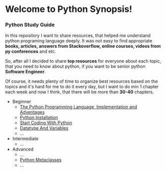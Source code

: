 Welcome to Python Synopsis!
===================

### Python Study Guide 


In this repository I want to share resources, that helped me understand python programing language deeply. 
It was not easy to find appropriate **books, articles, answers from Stackoverflow, online courses, videos from py conferences** and etc.   

So, after all I decided to share **top resources** for everyone about each topic, that you need to know about python, if you want to be senior python **Software Engineer**.   

Of course, it needs plenty of time to organize best resources based on the topics and it's hard for me to do it every day,  but I want to do min 1 chapter each week and now I think, that there will be more than **30-40** chapters.

- Beginner
    - [The Python Programming Language, Implementation and Adventages](https://ent1c3d.github.io/Python-Synopsis/site/beginner/Python_Programming_Lanuage)
    - [Python Installation](https://ent1c3d.github.io/Python-Synopsis/site/beginner/Python_Installation)
    - [Start Coding With Python](https://ent1c3d.github.io/Python-Synopsis/site/beginner/Start_Coding_With_Python)
    - [Datatype And Variables](https://ent1c3d.github.io/Python-Synopsis/site/beginner/Datatype_And_Variables)
    - ...
- Intermediate
    - ... 
- Advanced
    - ...
    - [Python Metaclasses](https://ent1c3d.github.io/Python-Synopsis/site/advanced/Python_Metaclasses)
    - ...  